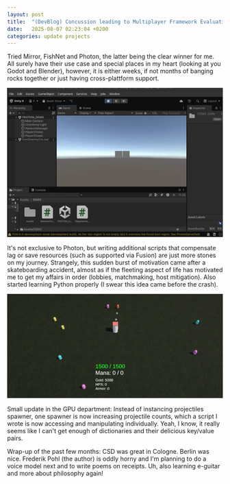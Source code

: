```yaml
---
layout: post
title:  "(DevBlog) Concussion leading to Multiplayer Framework Evaluation"
date:   2025-08-07 02:23:04 +0200
categories: update projects
---
```


Tried Mirror, FishNet and Photon, the latter being the clear winner for me. All surely have their use case and special places in my heart (looking at you Godot and Blender), however, it is either weeks, if not months of banging rocks together or just having cross-plattform support.

![It's not much, but it is also done by me!](/images/multiplayer_4100e907224eb0.gif)

It's not exclusive to Photon, but writing additional scripts that compensate lag or save resources (such as supported via Fusion) are just more stones on my journey. 
Strangely, this sudden burst of motivation came after a skateboarding accident, almost as if the fleeting aspect of life has motivated me to get my affairs in order (lobbies, matchmaking, host mitigation). Also started learning Python properly (I swear this idea came before the crash).

![Sneezing function!](/images/tower_4100e907224eb02.gif)

Small update in the GPU department: Instead of instancing projectiles spawner, one spawner is now increasing projectile counts, which a script I wrote is now accessing and manipulating individually. Yeah, I know, it really seems like I can't get enough of dictionaries and their delicious key/value pairs.

Wrap-up of the past few months: CSD was great in Cologne. Berlin was nice. Frederik Pohl (the author) is oddly horny and I'm planning to do a voice model next and to write poems on receipts. Uh, also learning e-guitar and more about philosophy again!

